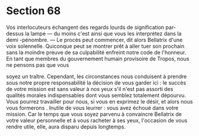 # Section 68

Vos interlocuteurs échangent des regards lourds de signification
par-dessus la lampe — du moins c'est ainsi que vous les
interprétez dans la demi -pénombre.
— Le procès peut commencer, dit alors Bellatrix d'une voix
solennelle. Quiconque peut se montrer prêt à aller tuer son
prochain sans la moindre preuve de sa culpabilité enfreint notre
code de l'honneur. En tant que membres du gouvernement
humain provisoire de Tropos, nous ne pensons pas que vous

soyez un traître. Cependant, les circonstances nous conduisent à
prendre sous notre propre responsabilité la décision de vous
garder ici : le succès de votre mission est sans valeur à nos yeux
s'il n'est pas assorti des qualités morales indispensables dont
vous semblez totalement dépourvu. Vous pourrez travailler pour
nous, si vous en exprimez le désir, et alors nous vous formerons .
Inutile de vous leurrer : vous avez échoué dans votre mission.
Car le temps que vous soyez parvenu à convaincre Bellatrix de
votre valeur personnelle et à vous racheter à ses yeux, l'occasion
de vous rendre utile, elle, aura disparu depuis longtemps.
